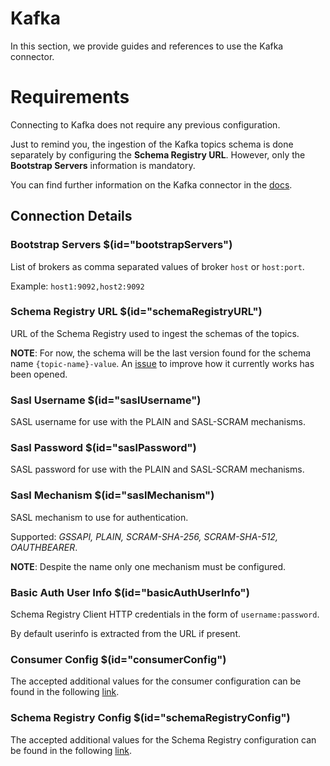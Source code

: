 # Kafka

In this section, we provide guides and references to use the Kafka connector.

# Requirements
Connecting to Kafka does not require any previous configuration.

Just to remind you, the ingestion of the Kafka topics schema is done separately by configuring the **Schema Registry URL**. However, only the **Bootstrap Servers** information is mandatory.

You can find further information on the Kafka connector in the [docs](https://docs.open-metadata.org/connectors/messaging/kafka).

## Connection Details

### Bootstrap Servers $(id="bootstrapServers")

List of brokers as comma separated values of broker `host` or `host:port`.

Example: `host1:9092,host2:9092`

### Schema Registry URL $(id="schemaRegistryURL")

URL of the Schema Registry used to ingest the schemas of the topics.

**NOTE**: For now, the schema will be the last version found for the schema name `{topic-name}-value`. An [issue](https://github.com/open-metadata/OpenMetadata/issues/10399) to improve how it currently works has been opened.

### Sasl Username $(id="saslUsername")

SASL username for use with the PLAIN and SASL-SCRAM mechanisms.

### Sasl Password $(id="saslPassword")

SASL password for use with the PLAIN and SASL-SCRAM mechanisms.

### Sasl Mechanism $(id="saslMechanism")

SASL mechanism to use for authentication. 

Supported: _GSSAPI, PLAIN, SCRAM-SHA-256, SCRAM-SHA-512, OAUTHBEARER_. 

**NOTE**: Despite the name only one mechanism must be configured.

### Basic Auth User Info $(id="basicAuthUserInfo")

Schema Registry Client HTTP credentials in the form of `username:password`.

By default userinfo is extracted from the URL if present.

### Consumer Config $(id="consumerConfig")

The accepted additional values for the consumer configuration can be found in the following [link](https://github.com/edenhill/librdkafka/blob/master/CONFIGURATION.md).

### Schema Registry Config $(id="schemaRegistryConfig")

The accepted additional values for the Schema Registry configuration can be found in the following [link](https://docs.confluent.io/5.5.1/clients/confluent-kafka-python/index.html#confluent_kafka.schema_registry.SchemaRegistryClient).

